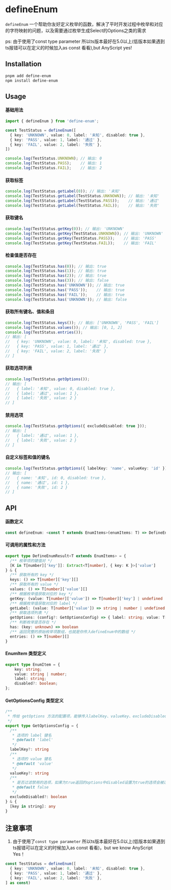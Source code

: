 # defineEnum

`defineEnum` 一个帮助你友好定义枚举的函数，解决了平时开发过程中枚举和对应的字符映射的问题，以及需要通过枚举生成Select的Options之类的需求

ps: 由于使用了const type parameter 所以ts版本最好在5.0以上(低版本如果遇到ts报错可以在定义的时候加入as const 看看),but AnyScript yes!

## Installation

```bash
pnpm add define-enum
npm install define-enum
```

## Usage

#### 基础用法

```typescript
import { defineEnum } from 'define-enum';

const TestStatus = defineEnum([
  { key: 'UNKNOWN', value: 0, label: '未知', disabled: true },
  { key: 'PASS', value: 1, label: '通过' },
  { key: 'FAIL', value: 2, label: '失败' },
])

console.log(TestStatus.UNKNOWN); // 输出: 0
console.log(TestStatus.PASS);    // 输出: 1
console.log(TestStatus.FAIL);    // 输出: 2
```

#### 获取标签

```typescript
console.log(TestStatus.getLabel(0)); // 输出: '未知'
console.log(TestStatus.getLabel(TestStatus.UNKNOWN)); // 输出: '未知'
console.log(TestStatus.getLabel(TestStatus.PASS));    // 输出: '通过'
console.log(TestStatus.getLabel(TestStatus.FAIL));    // 输出: '失败'
```

#### 获取键名

```typescript
console.log(TestStatus.getKey(0)); // 输出: 'UNKNOWN'
console.log(TestStatus.getKey(TestStatus.UNKNOWN)); // 输出: 'UNKNOWN'
console.log(TestStatus.getKey(TestStatus.PASS));    // 输出: 'PASS'
console.log(TestStatus.getKey(TestStatus.FAIL));    // 输出: 'FAIL'
```

#### 检查值是否存在

```typescript
console.log(TestStatus.has(0)); // 输出: true
console.log(TestStatus.has(1)); // 输出: true
console.log(TestStatus.has(2)); // 输出: true
console.log(TestStatus.has(3)); // 输出: false
console.log(TestStatus.has('UNKNOWN')); // 输出: true
console.log(TestStatus.has('PASS'));    // 输出: true
console.log(TestStatus.has('FAIL'));    // 输出: true
console.log(TestStatus.has('UNKNOWN')); // 输出: false
```

#### 获取所有键名、值和条目

```typescript
console.log(TestStatus.keys()); // 输出: ['UNKNOWN', 'PASS', 'FAIL']
console.log(TestStatus.values()); // 输出: [0, 1, 2]
console.log(TestStatus.entries()); 
// 输出: [
//   { key: 'UNKNOWN', value: 0, label: '未知', disabled: true },
//   { key: 'PASS', value: 1, label: '通过' },
//   { key: 'FAIL', value: 2, label: '失败' }
// ]
```

#### 获取选项列表

```typescript
console.log(TestStatus.getOptions()); 
// 输出: [
//   { label: '未知', value: 0, disabled: true },
//   { label: '通过', value: 1 },
//   { label: '失败', value: 2 }
// ]
```

#### 禁用选项

```typescript
console.log(TestStatus.getOptions({ excludeDisabled: true })); 
// 输出: [
//   { label: '通过', value: 1 },
//   { label: '失败', value: 2 }
// ]
```

#### 自定义标签和值的键名

```typescript
console.log(TestStatus.getOptions({ labelKey: 'name', valueKey: 'id' })); 
// 输出: [
//   { name: '未知', id: 0, disabled: true },
//   { name: '通过', id: 1 },
//   { name: '失败', id: 2 }
// ]
```

## API

#### 函数定义
```typescript
const defineEnum: <const T extends EnumItems>(enumItems: T) => DefineEnumResult<T>
```

#### 可调用的属性和方法

```typescript
export type DefineEnumResult<T extends EnumItems> = {
  /** 枚举项的键值对 */
  [K in T[number]['key']]: Extract<T[number], { key: K }>['value']
} & {
  /** 获取所有的 key */
  keys: () => T[number]['key'][]
  /** 获取所有的 value */
  values: () => T[number]['value'][]
  /** 根据枚举值获取对应的 key */
  getKey: (value: T[number]['value']) => T[number]['key'] | undefined
  /** 根据枚举值获取对应的 label */
  getLabel: (value: T[number]['value']) => string | number | undefined
  /** 获取选项列表 */
  getOptions: (config?: GetOptionsConfig) => { label: string; value: T[number]['value'] }[]
  /** 判断枚举是否存在 */
  has: (key: unknown) => boolean
  /** 返回完整的原始枚举项数组，也就是你传入defineEnum中的数组 */
  entries: () => T[number][]
}
```

#### EnumItem 类型定义
```typescript
export type EnumItem = {
    key: string;
    value: string | number;
    label: string;
    disabled?: boolean;
};
```
#### GetOptionsConfig 类型定义

```typescript
/**
 * 传给 getOptions 方法的配置项，能够传入labelKey、valueKey、excludeDisabled以及其他任意的属性，方便直接透传给Select组件使用
 */
export type GetOptionsConfig = {
  /**
   * 选项的 label 键名
   * @default 'label'
   */
  labelKey?: string
  /**
   * 选项的 value 键名
   * @default 'value'
   */
  valueKey?: string
  /**
   * 是否过滤禁用的选项，如果为true返回的options中disabled设置为true的选项会被过滤
   * @default false
   */
  excludeDisabled?: boolean
} & {
  [key in string]: any
}
```

## 注意事项

1. 由于使用了`const type parameter` 所以ts版本最好在5.0以上(低版本如果遇到ts报错可以在定义的时候加入as const 看看)，but we know AnyScript Yes！
```typescript
const TestStatus = defineEnum([
  { key: 'UNKNOWN', value: 0, label: '未知', disabled: true },
  { key: 'PASS', value: 1, label: '通过' },
  { key: 'FAIL', value: 2, label: '失败' },
] as const)
```



